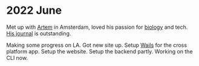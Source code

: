 # 2022 June

Met up with [Artem](https://agentcooper.io/about/) in Amsterdam, loved his passion for [biology](https://agentcooper.io/notes/biohack-academy/) and tech. [His journal](https://agentcooper.io/) is outstanding.

Making some progress on LA. Got new site up. Setup [Wails](https://github.com/wailsapp/wails) for the cross platform app. Setup the website. Setup the backend partly. Working on the CLI now.
